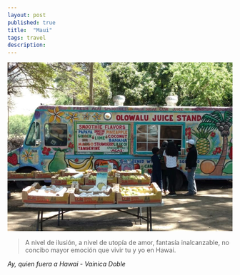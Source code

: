 ```yaml
---
layout: post
published: true
title:  "Maui"
tags: travel
description: 
---
```


![olowalu juice stand](/images/maui.jpg)

> A nivel de ilusión, 
> a nivel de utopía de amor, 
> fantasía inalcanzable, 
> no concibo mayor emoción 
> que vivir tu y yo en Hawai.

<cite>Ay, quien fuera a Hawai - Vainica Doble</cite> 